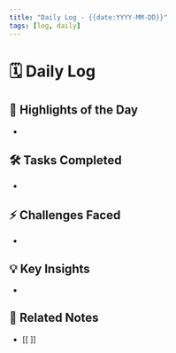 ```yaml
---
title: "Daily Log - {{date:YYYY-MM-DD}}"
tags: [log, daily]
---
```


# 🗓️ Daily Log 
## 🌟 Highlights of the Day
- 

## 🛠️ Tasks Completed
- 

## ⚡ Challenges Faced
- 

## 💡 Key Insights
- 

## 🔗 Related Notes
- [[ ]]
